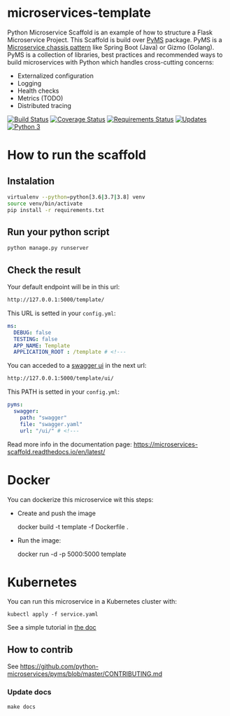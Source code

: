 # microservices-template
Python Microservice Scaffold is an example of how to structure a Flask Microservice Project.
This Scaffold is build over [PyMS](https://github.com/python-microservices/pyms) package. PyMS is a [Microservice chassis pattern](https://microservices.io/patterns/microservice-chassis.html)
like Spring Boot (Java) or Gizmo (Golang). PyMS is a collection of libraries, best practices and recommended ways to build
microservices with Python which handles cross-cutting concerns:
- Externalized configuration
- Logging
- Health checks
- Metrics (TODO)
- Distributed tracing

[![Build Status](https://travis-ci.org/python-microservices/microservices-scaffold.svg?branch=master)](https://travis-ci.org/python-microservices/microservices-scaffold)
[![Coverage Status](https://coveralls.io/repos/github/python-microservices/microservices-scaffold/badge.svg?branch=master)](https://coveralls.io/github/python-microservices/microservices-scaffold?branch=master)
[![Requirements Status](https://requires.io/github/python-microservices/microservices-scaffold/requirements.svg?branch=master)](https://requires.io/github/python-microservices/microservices-scaffold/requirements/?branch=master)
[![Updates](https://pyup.io/repos/github/python-microservices/microservices-scaffold/shield.svg)](https://pyup.io/repos/github/python-microservices/microservices-scaffold/)
[![Python 3](https://pyup.io/repos/github/python-microservices/microservices-scaffold/python-3-shield.svg)](https://pyup.io/repos/github/python-microservices/microservices-scaffold/)


# How to run the scaffold

## Instalation
```bash
virtualenv --python=python[3.6|3.7|3.8] venv
source venv/bin/activate
pip install -r requirements.txt
```

## Run your python script
```bash
python manage.py runserver
```

## Check the result

Your default endpoint will be in this url:
```bash
http://127.0.0.1:5000/template/
```

This URL is setted in your `config.yml`:

```yaml
ms:
  DEBUG: false
  TESTING: false
  APP_NAME: Template
  APPLICATION_ROOT : /template # <!---
```

You can acceded to a [swagger ui](https://swagger.io/tools/swagger-ui/) in the next url:
```bash
http://127.0.0.1:5000/template/ui/
```

This PATH is setted in your `config.yml`:

```yaml
pyms:
  swagger:
    path: "swagger"
    file: "swagger.yaml"
    url: "/ui/" # <!---
```

Read more info in the documentation page: 
https://microservices-scaffold.readthedocs.io/en/latest/

# Docker
You can dockerize this microservice wit this steps:
* Create and push the image

    docker build -t template -f Dockerfile .
* Run the image:

    docker run -d -p 5000:5000 template
    
 
# Kubernetes
You can run this microservice in a Kubernetes cluster with:

    kubectl apply -f service.yaml
   
See a simple tutorial in [the doc](https://microservices-scaffold.readthedocs.io/en/latest/runinkubernetes.html)
    
## How to contrib

See https://github.com/python-microservices/pyms/blob/master/CONTRIBUTING.md

### Update docs

    make docs

